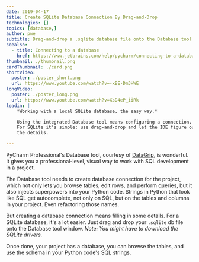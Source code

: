```yaml
---
date: 2019-04-17
title: Create SQLite Database Connection By Drag-and-Drop
technologies: []
topics: [database,]
author: pwe
subtitle: Drag-and-drop a .sqlite database file onto the Database tool to create a connection.
seealso:
  - title: Connecting to a database
    href: https://www.jetbrains.com/help/pycharm/connecting-to-a-database.html#connect-to-sqlite
thumbnail: ./thumbnail.png
cardThumbnail: ./card.png
shortVideo:
  poster: ./poster_short.png
  url: https://www.youtube.com/watch?v=-xBE-Dm3HWE
longVideo:
  poster: ./poster_long.png
  url: https://www.youtube.com/watch?v=XsD4eP_iiRk
leadin: |
    *Working with a local SQLite database, the easy way.*    

    Using the integrated Database tool means configuring a connection. 
    For SQLite it's simple: use drag-and-drop and let the IDE figure out 
    the details.

---
```


PyCharm Professional's Database tool, courtesy of 
[DataGrip](https://www.jetbrains.com/datagrip/), is wonderful. It gives 
you a professional-level, visual way to work with SQL development in a 
project.

The Database tool needs to create database connection for the project, 
which not only lets you browse tables, edit rows, and perform queries, 
but it also injects superpowers into your Python code. Strings in 
Python that look like SQL get autocomplete, not only on SQL, but on 
the tables and columns in your project. Even refactoring those names.

But creating a database connection means filling in some details. For 
a SQLite database, it's a lot easier. Just drag and drop your 
`.sqlite` db file onto the Database tool window. *Note: You might have 
to download the SQLite drivers.*

Once done, your project has a database, you can browse the tables, and 
use the schema in your Python code's SQL strings.


